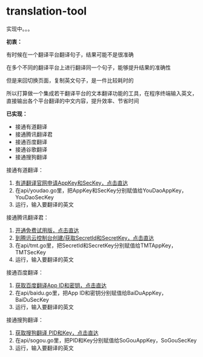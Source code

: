 # translation-tool

实现中。。。

**初衷：**

有时候在一个翻译平台翻译句子，结果可能不是很准确

在多个不同的翻译平台上进行翻译同一个句子，能够提升结果的准确性

但是来回切换页面，复制英文句子，是一件比较耗时的

所以打算做一个集成若干翻译平台的文本翻译功能的工具，在程序终端输入英文，
直接输出各个平台翻译的中文内容，提升效率、节省时间

**已实现：**
* 接通有道翻译
* 接通腾讯翻译君
* 接通百度翻译
* 接通谷歌翻译
* 接通搜狗翻译

接通有道翻译：
1. [有道翻译官网申请AppKey和SecKey，点击直达](https://ai.youdao.com/doc.s#guide)
2. 在api/youdao.go里，把AppKey和SecKey分别赋值给YouDaoAppKey，YouDaoSecKey
3. 运行，输入要翻译的英文

接通腾讯翻译君：
1. [开通免费试用版，点击直达](https://fanyi.qq.com/translateapi)
2. [到腾讯云控制台创建/获取SecretId和SecretKey，点击直达](https://console.cloud.tencent.com/cam/capi)
3. 在api/tmt.go里，把SecretId和SecretKey分别赋值给TMTAppKey，TMTSecKey
4. 运行，输入要翻译的英文

接通百度翻译：
1. [获取百度翻译App ID和密钥，点击直达](http://api.fanyi.baidu.com/api/trans/product/desktop?req=developer)
2. 在api/baidu.go里，把App ID和密钥分别赋值给BaiDuAppKey，BaiDuSecKey
3. 运行，输入要翻译的英文

接通搜狗翻译：
1. [获取搜狗翻译 PID和Key，点击直达](https://deepi.sogou.com/registered/textcognitive)
2. 在api/sogou.go里，把PID和Key分别赋值给SoGouAppKey，SoGouSecKey
3. 运行，输入要翻译的英文
